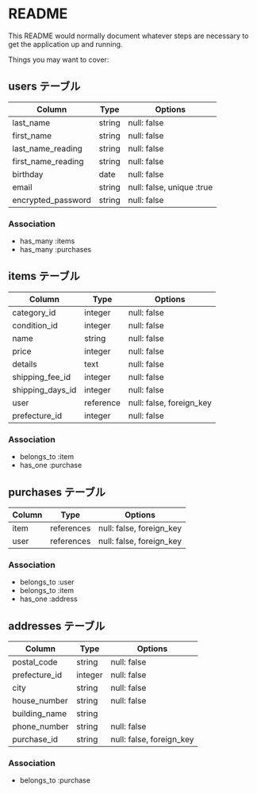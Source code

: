 # README

This README would normally document whatever steps are necessary to get the
application up and running.

Things you may want to cover:

## users テーブル

| Column             | Type   | Options                        |
| ------------------ | ------ | ------------------------------ |
| last_name          | string | null: false                    |
| first_name         | string | null: false                    |
| last_name_reading  | string | null: false                    |
| first_name_reading | string | null: false                    |
| birthday           | date   | null: false                    |
| email              | string | null: false, unique :true      |
| encrypted_password | string | null: false                    |



### Association
- has_many :items
- has_many :purchases


## items テーブル

| Column             | Type      | Options                        |
| ------------------ | --------- | ------------------------------ |
| category_id        | integer   | null: false                    |
| condition_id       | integer   | null: false                    |
| name               | string    | null: false                    |
| price              | integer   | null: false                    |
| details            | text      | null: false                    |
| shipping_fee_id    | integer   | null: false                    |
| shipping_days_id   | integer   | null: false                    |
| user               | reference | null: false, foreign_key       |
| prefecture_id      | integer   | null: false                    |

### Association
- belongs_to :item
- has_one :purchase


## purchases テーブル

| Column             | Type       | Options                        |
| ------------------ | ---------  | ------------------------------ |
| item               | references | null: false, foreign_key       |
| user               | references | null: false, foreign_key       |


### Association
- belongs_to :user
- belongs_to :item
- has_one :address


## addresses テーブル

| Column             | Type    | Options                        |
| ------------------ | ------- | ------------------------------ |
| postal_code        | string  | null: false                    |
| prefecture_id      | integer | null: false                    |
| city               | string  | null: false                    |
| house_number       | string  | null: false                    |
| building_name      | string  |                                |
| phone_number       | string  | null: false                    |
| purchase_id        | string  | null: false, foreign_key       |

### Association
- belongs_to :purchase
